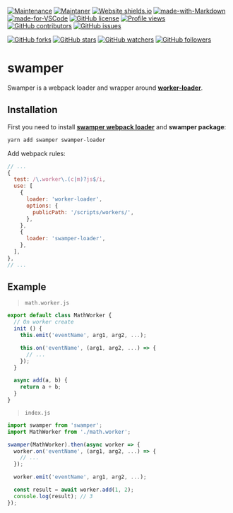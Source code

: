 [![Maintenance](https://img.shields.io/badge/Maintained%3F-yes-green.svg)](https://GitHub.com/teniryte/swamper/graphs/commit-activity) [![Maintaner](https://img.shields.io/badge/Maintainer-teniryte-blue)](https://img.shields.io/badge/maintainer-teniryte-blue) [![Website shields.io](https://img.shields.io/website-up-down-green-red/http/shields.io.svg)](https://swamper.sencort.com/) [![made-with-Markdown](https://img.shields.io/badge/Made%20with-Markdown-1f425f.svg)](http://commonmark.org) [![made-for-VSCode](https://img.shields.io/badge/Made%20for-VSCode-1f425f.svg)](https://code.visualstudio.com/) [![GitHub license](https://img.shields.io/github/license/teniryte/swamper.svg)](https://github.com/teniryte/swamper/blob/master/LICENSE) [![Profile views](https://gpvc.arturio.dev/teniryte)](https://gpvc.arturio.dev/teniryte) [![GitHub contributors](https://img.shields.io/github/contributors/teniryte/swamper.svg)](https://GitHub.com/teniryte/swamper/graphs/contributors/) [![GitHub issues](https://img.shields.io/github/issues/teniryte/swamper.svg)](https://GitHub.com/teniryte/swamper/issues/)

[![GitHub forks](https://img.shields.io/github/forks/teniryte/swamper.svg?style=social&label=Fork&maxAge=2592000)](https://GitHub.com/teniryte/swamper/network/) [![GitHub stars](https://img.shields.io/github/stars/teniryte/swamper.svg?style=social&label=Star&maxAge=2592000)](https://GitHub.com/teniryte/swamper/stargazers/) [![GitHub watchers](https://img.shields.io/github/watchers/teniryte/swamper.svg?style=social&label=Watch&maxAge=2592000)](https://GitHub.com/teniryte/swamper/watchers/) [![GitHub followers](https://img.shields.io/github/followers/teniryte.svg?style=social&label=Follow&maxAge=2592000)](https://github.com/teniryte?tab=followers)

# swamper

Swamper is a webpack loader and wrapper around [**worker-loader**](https://github.com/webpack-contrib/worker-loader).

## Installation

First you need to install [**swamper webpack loader**](https://github.com/teniryte/swamper-loader) and **swamper package**:

```sh
yarn add swamper swamper-loader
```

Add webpack rules:

```js
// ...
{
  test: /\.worker\.(c|m)?js$/i,
  use: [
    {
      loader: 'worker-loader',
      options: {
        publicPath: '/scripts/workers/',
      },
    },
    {
      loader: 'swamper-loader',
    },
  ],
},
// ...
```

## Example

> `math.worker.js`

```js
export default class MathWorker {
  // On worker create
  init () {
    this.emit('eventName', arg1, arg2, ...);

    this.on('eventName', (arg1, arg2, ...) => {
      // ...
    });
  }

  async add(a, b) {
    return a + b;
  }
}
```

> `index.js`

```js
import swamper from 'swamper';
import MathWorker from './math.worker';

swamper(MathWorker).then(async worker => {
  worker.on('eventName', (arg1, arg2, ...) => {
    // ...
  });

  worker.emit('eventName', arg1, arg2, ...);

  const result = await worker.add(1, 2);
  console.log(result); // 3
});
```
